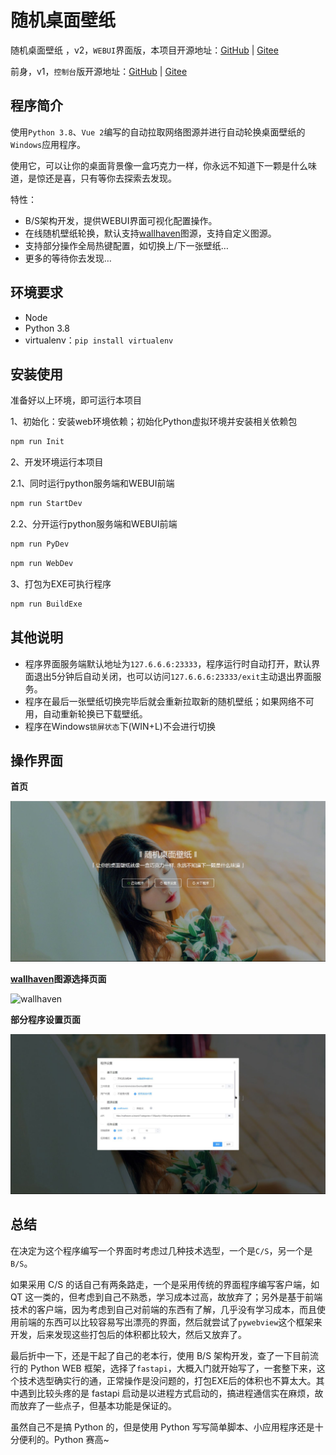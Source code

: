 # 随机桌面壁纸

随机桌面壁纸 ，v2，`WEBUI`界面版，本项目开源地址：[GitHub](https://github.com/snwjas/RandomDesktopBackground-WEBUI) | [Gitee](https://gitee.com/snwjas/random-desktop-background-webui)

前身，v1，`控制台`版开源地址：[GitHub](https://gitee.com/link?target=https%3A%2F%2Fgithub.com%2Fsnwjas%2FRandomDesktopBackground) | [Gitee](https://gitee.com/snwjas/random-desktop-background)

## 程序简介

使用`Python 3.8`、`Vue 2`编写的自动拉取网络图源并进行自动轮换桌面壁纸的`Windows`应用程序。

使用它，可以让你的桌面背景像一盒巧克力一样，你永远不知道下一颗是什么味道，是惊还是喜，只有等你去探索去发现。

特性：

- B/S架构开发，提供WEBUI界面可视化配置操作。
- 在线随机壁纸轮换，默认支持[wallhaven](https://wallhaven.cc/)图源，支持自定义图源。
- 支持部分操作全局热键配置，如切换上/下一张壁纸…
- 更多的等待你去发现…

## 环境要求

- Node
- Python 3.8
- virtualenv：`pip install virtualenv`

## 安装使用

准备好以上环境，即可运行本项目

1、初始化：安装web环境依赖；初始化Python虚拟环境并安装相关依赖包

``` bash
npm run Init
```



2、开发环境运行本项目

2.1、同时运行python服务端和WEBUI前端

``` bash
npm run StartDev
```

2.2、分开运行python服务端和WEBUI前端

```bash
npm run PyDev
```

```bash
npm run WebDev
```



3、打包为EXE可执行程序

```bash
npm run BuildExe
```

## 其他说明

- 程序界面服务端默认地址为`127.6.6.6:23333`，程序运行时自动打开，默认界面退出5分钟后自动关闭，也可以访问`127.6.6.6:23333/exit`主动退出界面服务。
- 程序在最后一张壁纸切换完毕后就会重新拉取新的随机壁纸；如果网络不可用，自动重新轮换已下载壁纸。
- 程序在Windows`锁屏状态`下(WIN+L)不会进行切换

## 操作界面

**首页**

![webui](md-assets/webui.jpg)

**[wallhaven](https://wallhaven.cc/)图源选择页面**

![wallhaven](C:/Users/Administrator/Desktop/wallhaven.jpg)

**部分程序设置页面**

![setting](md-assets/setting.jpg)

## 总结

在决定为这个程序编写一个界面时考虑过几种技术选型，一个是`C/S`，另一个是`B/S`。

如果采用 C/S 的话自己有两条路走，一个是采用传统的界面程序编写客户端，如 QT 这一类的，但考虑到自己不熟悉，学习成本过高，故放弃了；另外是基于前端技术的客户端，因为考虑到自己对前端的东西有了解，几乎没有学习成本，而且使用前端的东西可以比较容易写出漂亮的界面，然后就尝试了`pywebview`这个框架来开发，后来发现这些打包后的体积都比较大，然后又放弃了。

最后折中一下，还是干起了自己的老本行，使用 B/S 架构开发，查了一下目前流行的 Python WEB 框架，选择了`fastapi`，大概入门就开始写了，一套整下来，这个技术选型确实行的通，正常操作是没问题的，打包EXE后的体积也不算太大。其中遇到比较头疼的是 fastapi 启动是以进程方式启动的，搞进程通信实在麻烦，故而放弃了一些点子，但基本功能是保证的。

虽然自己不是搞 Python 的，但是使用 Python 写写简单脚本、小应用程序还是十分便利的。Python 赛高~
